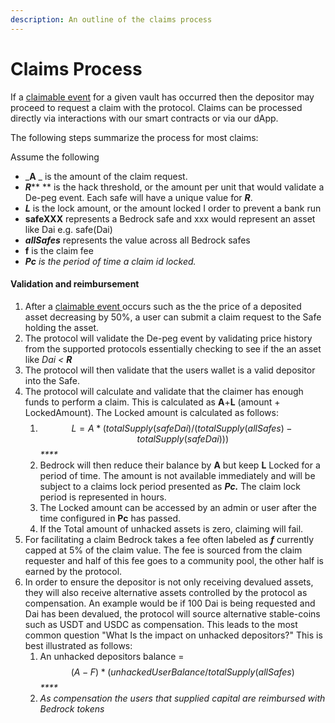 ```yaml
---
description: An outline of the claims process
---
```


# Claims Process

If a [claimable event](covered-events.md) for a given vault has occurred then the depositor may proceed to request a claim with the protocol. Claims can be processed directly via interactions with our smart contracts or via our dApp.&#x20;

The following steps summarize the process for most claims:&#x20;

Assume the following

* _**A** _ is the amount of the claim request.
* _**R**_** ** is the hack threshold, or the amount per unit that would validate a De-peg event. Each safe will have a unique value for _**R**_.&#x20;
* _**L**_ is the lock amount, or the amount locked I order to prevent a bank run&#x20;
* **safeXXX** represents a Bedrock safe and xxx would represent an asset like Dai e.g. safe(Dai)
* _**allSafes**_ represents the value across all Bedrock safes
* **f** is the claim fee&#x20;
* _**Pc** is the period of time a claim id locked._&#x20;

####

#### Validation and reimbursement&#x20;

1. After a [claimable event ](covered-events.md)occurs such as the the price of a deposited asset decreasing by 50%,  a user can submit a claim request to the Safe holding the asset. &#x20;
2. The protocol will validate the De-peg event by validating price history from the supported protocols essentially checking to see if the an asset like _Dai < **R**_
3. The protocol will then validate that the users wallet is a valid depositor into the Safe.&#x20;
4. The protocol will calculate and validate that the claimer has enough funds to perform a claim. This is calculated as **A**+**L** (amount + LockedAmount).  The Locked amount is calculated as follows:&#x20;
   1. $$L = A * ( totalSupply(safeDai) / (totalSupply(allSafes) - totalSupply(safeDai)) )$$_****_
   2. Bedrock will then reduce their balance by **A** but keep **L** Locked for a period of time. The amount is not available immediately and will be subject to a claims lock period presented as _**Pc.**_ The claim lock period is represented in hours.
   3. The Locked amount can be accessed by an admin or user after the time configured in **Pc** has passed.&#x20;
   4. If the Total amount of unhacked assets is zero, claiming will fail.&#x20;
5. For facilitating a claim Bedrock takes a fee often labeled as _**f**_ currently capped at 5% of the claim value. The fee is sourced from the claim requester and half of this fee goes to a community pool, the other half is earned by the protocol.&#x20;
6. In order to ensure the depositor is not only receiving devalued assets, they will also receive alternative assets controlled by the protocol as compensation. An example would be if 100 Dai is being requested and Dai has been devalued, the protocol will source alternative stable-coins such as USDT and USDC as compensation. This leads to the most common question "What Is the impact on unhacked depositors?" This is best illustrated as follows:&#x20;
   1. An unhacked depositors balance = $$(A - F) * (unhackedUserBalance / totalSupply(allSafes)$$_****_
   2. _As compensation the users that supplied capital are reimbursed with Bedrock tokens_

